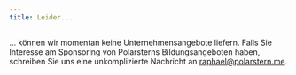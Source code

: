 ```yaml
---
title: Leider...
---
```

... können wir momentan keine Unternehmensangebote liefern. Falls Sie Interesse am Sponsoring von Polarsterns Bildungsangeboten haben, schreiben Sie uns eine unkomplizierte Nachricht an raphael@polarstern.me.
